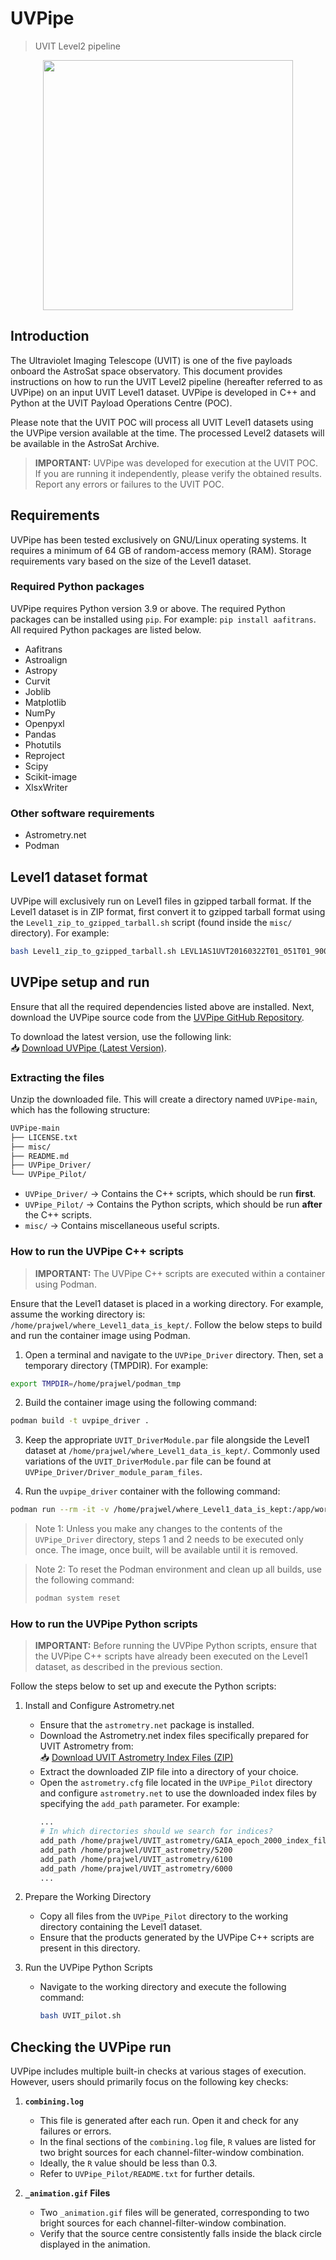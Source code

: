 # **UVPipe**
> UVIT Level2 pipeline

<p align="center">
<img src="https://i.imgur.com/9Zez5eV.png" width="400"/>
</p>

## Introduction

The Ultraviolet Imaging Telescope (UVIT) is one of the five payloads onboard the AstroSat space observatory.
This document provides instructions on how to run the UVIT Level2 pipeline (hereafter referred to as UVPipe) on an input UVIT Level1 dataset.  UVPipe is developed in C++ and Python at the UVIT Payload Operations Centre (POC).

Please note that the UVIT POC will process all UVIT Level1 datasets using the UVPipe version available at the time. The processed Level2 datasets will be available in the AstroSat Archive.
> **IMPORTANT:** UVPipe was developed for execution at the UVIT POC. If you are running it independently, please verify the obtained results. Report any errors or failures to the UVIT POC.

## Requirements

UVPipe has been tested exclusively on GNU/Linux operating systems. It requires a minimum of 64 GB of random-access memory (RAM). Storage requirements vary based on the size of the Level1 dataset.

### Required Python packages

UVPipe requires Python version 3.9 or above. The required Python packages can be installed using `pip`. For example: ```pip install aafitrans```. All required Python packages are listed below.
* Aafitrans
* Astroalign
* Astropy
* Curvit
* Joblib
* Matplotlib
* NumPy
* Openpyxl
* Pandas
* Photutils
* Reproject
* Scipy
* Scikit-image
* XlsxWriter

### Other software requirements

* Astrometry.net
* Podman

## Level1 dataset format

UVPipe will exclusively run on Level1 files in gzipped tarball format. If the Level1 dataset is in ZIP format, first convert it to gzipped tarball format using the `Level1_zip_to_gzipped_tarball.sh` script (found inside the `misc/` directory). For example:

``` bash
bash Level1_zip_to_gzipped_tarball.sh LEVL1AS1UVT20160322T01_051T01_9000000390_02613.zip
```

## UVPipe setup and run

Ensure that all the required dependencies listed above are installed. Next, download the UVPipe source code from the [UVPipe GitHub Repository](https://github.com/prajwel/UVPipe).

To download the latest version, use the following link:  
📥 [Download UVPipe (Latest Version)](https://github.com/prajwel/UVPipe/archive/refs/heads/main.zip).

### Extracting the files
Unzip the downloaded file. This will create a directory named `UVPipe-main`, which has the following structure:

```bash
UVPipe-main
├── LICENSE.txt
├── misc/
├── README.md
├── UVPipe_Driver/
└── UVPipe_Pilot/
```

- `UVPipe_Driver/` → Contains the C++ scripts, which should be run **first**.
- `UVPipe_Pilot/` → Contains the Python scripts, which should be run **after** the C++ scripts.
- `misc/` → Contains miscellaneous useful scripts.

### How to run the UVPipe C++ scripts

> **IMPORTANT:** The UVPipe C++ scripts are executed within a container using Podman.

Ensure that the Level1 dataset is placed in a working directory. For example, assume the working directory is: `/home/prajwel/where_Level1_data_is_kept/`. Follow the below steps to build and run the container image using Podman.

1. Open a terminal and navigate to the `UVPipe_Driver` directory. Then, set a temporary directory (TMPDIR). For example:
``` bash
export TMPDIR=/home/prajwel/podman_tmp
```

2. Build the container image using the following command:
``` bash
podman build -t uvpipe_driver .
```

3. Keep the appropriate `UVIT_DriverModule.par` file alongside the Level1 dataset at `/home/prajwel/where_Level1_data_is_kept/`. Commonly used variations of the `UVIT_DriverModule.par` file can be found at `UVPipe_Driver/Driver_module_param_files`.

4. Run the `uvpipe_driver` container with the following command:
``` bash
podman run --rm -it -v /home/prajwel/where_Level1_data_is_kept:/app/work_area:Z uvpipe_driver
```

> Note 1: Unless you make any changes to the contents of the `UVPipe_Driver` directory, steps 1 and 2 needs to be executed only once. The image, once built, will be available until it is removed.

> Note 2: To reset the Podman environment and clean up all builds, use the following command:
> ``` bash
> podman system reset
> ```

### How to run the UVPipe Python scripts

> **IMPORTANT:** Before running the UVPipe Python scripts, ensure that the UVPipe C++ scripts have already been executed on the Level1 dataset, as described in the previous section.

Follow the steps below to set up and execute the Python scripts:

1. Install and Configure Astrometry.net
    - Ensure that the `astrometry.net` package is installed.
    - Download the Astrometry.net index files specifically prepared for UVIT Astrometry from:  
    📥 [Download UVIT Astrometry Index Files (ZIP)](https://zenodo.org/records/12684908/files/UVIT_astrometry.zip?download=1)
    - Extract the downloaded ZIP file into a directory of your choice.
    - Open the `astrometry.cfg` file located in the `UVPipe_Pilot` directory and configure `astrometry.net` to use the downloaded index files by specifying the `add_path` parameter. For example:
        ``` bash
        ...
        # In which directories should we search for indices?
        add_path /home/prajwel/UVIT_astrometry/GAIA_epoch_2000_index_files_for_UVIT_astrometry
        add_path /home/prajwel/UVIT_astrometry/5200
        add_path /home/prajwel/UVIT_astrometry/6100
        add_path /home/prajwel/UVIT_astrometry/6000
        ...
        ```

2. Prepare the Working Directory
    - Copy all files from the `UVPipe_Pilot` directory to the working directory containing the Level1 dataset.
    - Ensure that the products generated by the UVPipe C++ scripts are present in this directory.

3. Run the UVPipe Python Scripts
    - Navigate to the working directory and execute the following command:
      ``` bash
      bash UVIT_pilot.sh
      ```

## Checking the UVPipe run

UVPipe includes multiple built-in checks at various stages of execution. However, users should primarily focus on the following key checks:

1. **`combining.log`**
   - This file is generated after each run. Open it and check for any failures or errors.
   - In the final sections of the `combining.log` file, `R` values are listed for two bright sources for each channel-filter-window combination.
   - Ideally, the `R` value should be less than 0.3.
   - Refer to `UVPipe_Pilot/README.txt` for further details.

2. **`_animation.gif` Files**
   - Two `_animation.gif` files will be generated, corresponding to two bright sources for each channel-filter-window combination.
   - Verify that the source centre consistently falls inside the black circle displayed in the animation.
